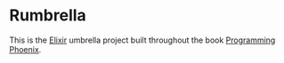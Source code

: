 # Rumbrella

This is the [Elixir][elixir] umbrella project built throughout the book [Programming Phoenix][phoenix].

[elixir]: http://elixir-lang.org/
[phoenix]: https://pragprog.com/book/phoenix/programming-phoenix
